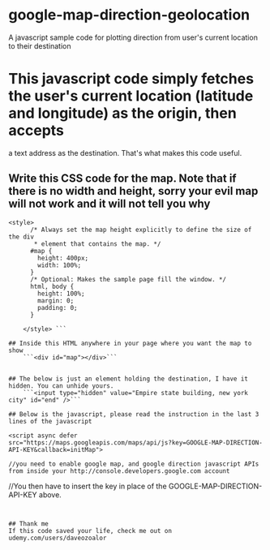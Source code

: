 # google-map-direction-geolocation
A javascript sample code for plotting direction from user's current location to their destination



# This javascript code simply fetches the user's current location (latitude and longitude) as the origin, then accepts
a text address as the destination. That's what makes this code useful. 

## Write this CSS code for the map. Note that if there is no width and height, sorry your evil map will not work and it will not tell you why 
```
<style>
      /* Always set the map height explicitly to define the size of the div
       * element that contains the map. */
      #map {
        height: 400px;
        width: 100%;
      }
      /* Optional: Makes the sample page fill the window. */
      html, body {
        height: 100%;
        margin: 0;
        padding: 0;
      }
 
    </style> ```

## Inside this HTML anywhere in your page where you want the map to show 
    ```<div id="map"></div>```
    
    
## The below is just an element holding the destination, I have it hidden. You can unhide yours. 
    ```<input type="hidden" value="Empire state building, new york city" id="end" />```

## Below is the javascript, please read the instruction in the last 3 lines of the javascript 

```
<script>

      function initMap() {

              // Try HTML5 geolocation.
     if (navigator.geolocation) {
            
            navigator.geolocation.getCurrentPosition(function(position) {
                var pos = {
                lat: position.coords.latitude,
                lng: position.coords.longitude
                };

                window.pos = pos; 


        var directionsService = new google.maps.DirectionsService;
        var directionsDisplay = new google.maps.DirectionsRenderer;
      //  ourOrigin = new google.maps.LatLng(pos.lat, pos.lng);
        var map = new google.maps.Map(document.getElementById('map'), {
          zoom: 7,
          center: {lat: pos.lat, lng: pos.lng}
        });
        directionsDisplay.setMap(map);

          calculateAndDisplayRoute(directionsService, directionsDisplay);


            });
            } else {
            // Browser doesn't support Geolocation
            handleLocationError(false, infoWindow, map.getCenter());
            }



        
       }

      function calculateAndDisplayRoute(directionsService, directionsDisplay) {

          console.log("Testing : "+pos);

        directionsService.route({
          origin:  new google.maps.LatLng(pos.lat, pos.lng),
          destination: document.getElementById('end').value,
          travelMode: 'DRIVING'
        }, function(response, status) {
          if (status === 'OK') {
            directionsDisplay.setDirections(response);
          } else {
            window.alert('Directions request failed due to ' + status);
          }
        });
      }
    </script>
    
    <script async defer
    src="https://maps.googleapis.com/maps/api/js?key=GOOGLE-MAP-DIRECTION-API-KEY&callback=initMap">
    
    //you need to enable google map, and google direction javascript APIs from inside your http://console.developers.google.com account
//You then have to insert the key in place of the GOOGLE-MAP-DIRECTION-API-KEY above.
    </script>
```


## Thank me
If this code saved your life, check me out on udemy.com/users/daveozoalor

